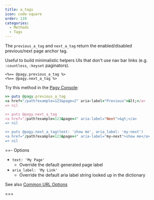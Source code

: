 ```yaml
---
title: a_tags
icon: code-square
order: 110
categories:
  - Methods
  - Tags
---
```


The `previous_a_tag` and `next_a_tag` return the enabled/disabled previous/next page anchor tag.

Useful to build minimalistic helpers UIs that don't use nav bar links (e.g. `:countless`, `:keyset` paginators).

```erb
<%== @pagy.previous_a_tag %>
<%== @pagy.next_a_tag %>
```

Try this method in the [Pagy Console](../../sandbox/console.md):

```ruby
>> puts @pagy.previous_a_tag
<a href="/path?example=123&page=2" aria-label="Previous">&lt;</a>
=> nil

>> puts @pagy.next_a_tag
<a href="/path?example=123&page=4" aria-label="Next">&gt;</a>
=> nil

>> puts @pagy.next_a_tag(text: 'show me', aria_label: 'my-next')
<a href="/path?example=123&page=4" aria-label="my-next">show me</a>
=> nil
```

==- Options

- `text: 'My Page'`
  - Override the default generated page label
- `aria_label: 'My Link'`
  - Override the default aria label string looked up in the dictionary

See also [Common URL Options](../methods#common-url-options)

===
